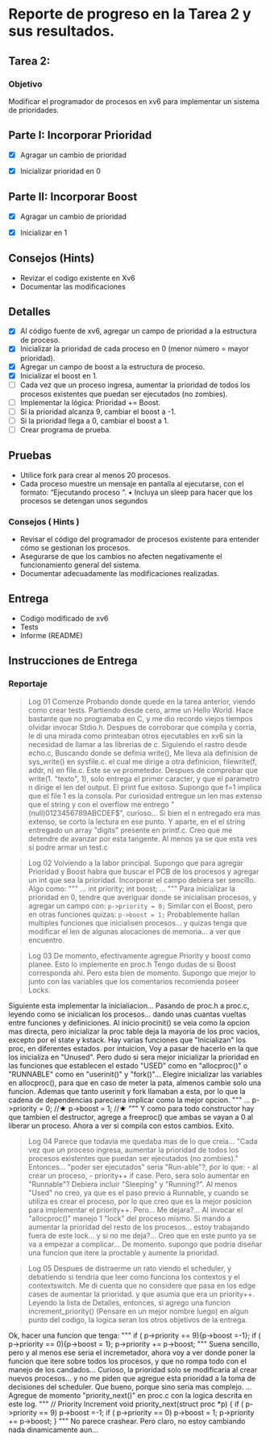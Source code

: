 # Reporte de progreso en la Tarea 2 y sus resultados.


## Tarea 2: 

### Objetivo
Modificar el programador de procesos en xv6 para implementar un sistema
de prioridades.

## Parte I: Incorporar Prioridad

 - [X] Agragar un cambio de prioridad

 - [X] Inicializar prioridad en 0

## Parte II: Incorporar Boost

- [X] Agragar un cambio de prioridad

- [X] Inicializar en 1

## Consejos (Hints)

 * Revizar el codigo existente en Xv6
 * Documentar las modificaciones

## Detalles


 - [X]    Al código fuente de xv6, agregar un campo de prioridad a la estructura de proceso.
 - [X]    Inicializar la prioridad de cada proceso en 0 (menor número = mayor prioridad).
 - [X]    Agregar un campo de boost a la estructura de proceso.
 - [X]    Inicializar el boost en 1.
 - [ ]    Cada vez que un proceso ingresa, aumentar la prioridad de todos los procesos existentes que puedan ser ejecutados (no zombies).
 - [ ]    Implementar la lógica: Prioridad += Boost.
 - [ ]    Si la prioridad alcanza 9, cambiar el boost a -1.
 - [ ]    Si la prioridad llega a 0, cambiar el boost a 1.
 - [ ]    Crear programa de prueba.

## Pruebas

 * Utilice fork para crear al menos 20 procesos.
 * Cada proceso muestre un mensaje en pantalla al ejecutarse, con el formato: “Ejecutando proceso ”.
• Incluya un sleep para hacer que los procesos se detengan unos
segundos

### Consejos ( Hints )
 * Revisar el código del programador de procesos existente para entender cómo se gestionan los procesos.
 * Asegurarse de que los cambios no afecten negativamente el funcionamiento general del sistema.
 * Documentar adecuadamente las modificaciones realizadas.
## Entrega
  * Codigo modificado de xv6
  * Tests
  * Informe (README)
## Instrucciones de Entrega


### Reportaje

> Log 01
Comenze Probando donde quede en la tarea anterior, viendo como crear tests. Partiendo desde cero, arme un Hello World. Hace bastante que no programaba en C, y me dio recordo viejos tiempos olvidar invocar Stdio.h.
 Despues de corroborar que compila y corria, le di una mirada como printeaban otros ejecutables en xv6 sin la necesidad de llamar a las librerias de c. Siguiendo el rastro desde echo.c, Buscando donde se definia write(), Me lleva ala definision de sys_write() en sysfile.c. el cual me dirige a otra definicion, filewrite(f, addr, n) en file.c. Este se ve prometedor.
 Despues de comprobar que write(1. "texto", 1), solo entrega el primer caracter, y que el parametro n dirige el len del output. El print fue exitoso. Supongo que f=1 implica que el file 1 es la consola. Por curiosidad entregue un len mas extenso que el string y con el overflow me entrego "(null)0123456789ABCDEF$", curioso... Si bien el n entregado era mas extenso, se corto la lectura en ese punto. Y aparte, en el el string entregado un array "digits" presente en printf.c.
 Creo que me detendre de avanzar por esta tangente. Al menos ya se que esta ves si podre armar un test.c

 > Log 02
 Volviendo a la labor principal. Supongo que para agregar Prioridad y Boost habra que buscar el PCB de los procesos y agregar un int que sea la prioridad.
 Incorporar el campo debiera ser sencillo. Algo como:
"""
... 
    int priority;
    int boost;
...
"""
 Para inicializar la prioridad en 0, tendre que averiguar donde se inicialisan procesos, y agregar un campo con: `p->priority = 0;`
 Similar con el Boost, pero en otras funciones quizas: `p->boost = 1;`
Probablemente hallan multiples funciones que inicialisen procesos... y quizas tenga que modificar el len de algunas alocaciones de memoria... a ver que encuentro.

> Log 03
De momento, efectivamente agregue Priority y boost como planee. Esto lo implemente en proc.h
Tengo dudas de si Boost corresponda ahi. Pero esta bien de momento.
Supongo que mejor lo junto con las variables que los comentarios recomienda poseer Locks.

Siguiente esta implementar la inicialiacion...
Pasando de proc.h a proc.c, leyendo como se inicialican los procesos... dando unas cuantas vueltas entre funciones y definiciones. Al inicio procinit() se veia como la opcion mas directa, pero inicializar la proc table deja la mayoria de los proc vacios, excepto por el state y kstack.
Hay varias funciones que "Inicializan" los proc, en diferentes estados. por intuicion, Voy a pasar de hacerlo en la que los inicializa en "Unused". Pero dudo si sera mejor inicializar la prioridad en las funciones que establecen el estado "USED" como en "allocproc()" o "RUNNABLE" como en "userinit()" y "fork()"...
Elegire inicializar las variables en allocproc(), para que en caso de meter la pata, almenos cambie solo una funcion. Ademas que tanto userinit y fork llamaban a esta, por lo que la cadena de dependencias pareciera implicar como la mejor opcion.
"""
  ...
  p->priority = 0;          //★
  p->boost = 1;             //★
"""
Y como para todo constructor hay que tambien el destructor, agrege a freeproc() que ambas se vayan a 0 al liberar un proceso.
Ahora a ver si compila con estos cambios.
Exito.

> Log 04
 Parece que todavia me quedaba mas de lo que creia...
    "Cada vez que un proceso ingresa, aumentar la prioridad de todos los procesos existentes que puedan ser ejecutados (no zombies)."
Entonces... "poder ser ejecutados" seria "Run-able"?, ṕor lo que:
    - al crear un proceso, 
    - priority++ if case.
    Pero, sera solo aumentar en "Runnable"? Debiera incluir "Sleeping" y "Running?".
Al menos "Used" no creo, ya que es el paso previo a Runnable, y cuando se utiliza es crear el proceso, por lo que creo que es la mejor posicion para implementar el priority++. Pero...
Me dejara?... Al invocar el "allocproc()"  manejo 1 "lock" del proceso mismo. Si mando a aumentar la prioridad del resto de los procesos... estoy trabajando fuera de este lock... y si no me deja?...
Creo que en este punto ya se va a empezar a complicar...
De momento. supongo que podria diseñar una funcion que itere la proctable y aumente la prioridad.

> Log 05
Despues de distraerme un rato viendo el scheduler, y debatiendo si tendria que leer como funciona los contextos y el contextswitch. Me di cuenta que no considere que pasa en los edge cases de aumentar la prioridad. y que asumia que era un priority++. Leyendo la lista de Detalles, entonces, si agrego una funcion increment_priority() (Pensare en un mejor nombre luego) en algun punto del codigo, la logica seran los otros objetivos de la entrega.

Ok, hacer una funcion que tenga:
"""
    if ( p->priority == 9){p->boost =-1};
    if ( p->priority == 0){p->boost = 1};
    p->priority += p->boost;
"""
Suena sencillo, pero y al menos ese seria el incremetador, ahora voy a ver donde poner la funcion que itere sobre todos los procesos, y que no rompa todo con el manejo de los candados...
Curioso, la prioridad solo se modificaria al crear nuevos procesos... y no me piden que agregue esta prioridad a la toma de decisiones del scheduler. Que bueno, porque sino seria mas complejo.
...
Agregue de momento "priority_next()" en proc.c con la logica descrita en este log.
"""
// Priority Increment
void
priority_next(struct proc *p)
{
  if ( p->priority == 9)
    p->boost =-1;
  if ( p->priority == 0)
    p->boost = 1;
  p->priority += p->boost;
}
"""
No parece crashear. Pero claro, no estoy cambiando nada dinamicamente aun...
